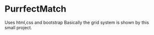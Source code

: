 # PurrfectMatch
Uses html,css and bootstrap
Basically the grid system is shown by this small project.
